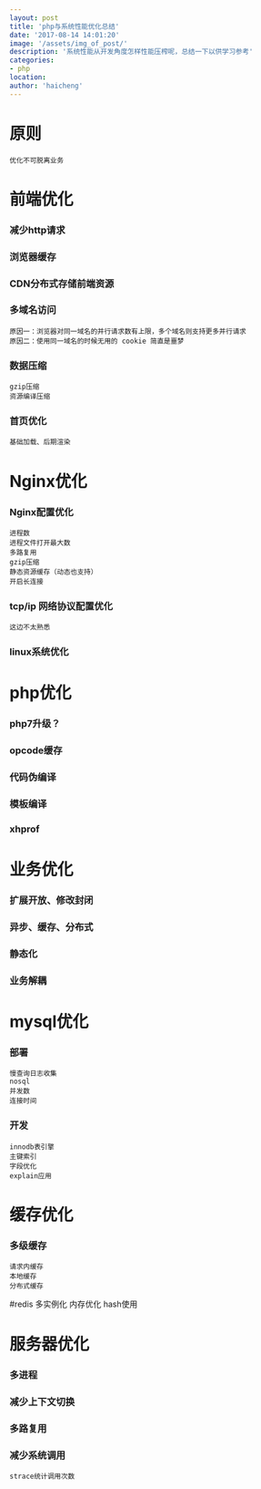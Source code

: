 ```yaml
---
layout: post
title: 'php与系统性能优化总结'
date: '2017-08-14 14:01:20'
image: '/assets/img_of_post/'
description: '系统性能从开发角度怎样性能压榨呢，总结一下以供学习参考'
categories:
- php
location:
author: 'haicheng'
---
```


 
 


# 原则
    优化不可脱离业务

# 前端优化

### 减少http请求
### 浏览器缓存
### CDN分布式存储前端资源
### 多域名访问
    原因一：浏览器对同一域名的并行请求数有上限，多个域名则支持更多并行请求
    原因二：使用同一域名的时候无用的 cookie 简直是噩梦
    
### 数据压缩 
    gzip压缩
    资源编译压缩
    
### 首页优化
    基础加载、后期渲染

# Nginx优化
 
### Nginx配置优化
    进程数
    进程文件打开最大数
    多路复用
    gzip压缩
    静态资源缓存（动态也支持）
    开启长连接
    
### tcp/ip 网络协议配置优化
    这边不太熟悉
    
### linux系统优化

# php优化

### php7升级？
### opcode缓存
### 代码伪编译
### 模板编译
### xhprof

# 业务优化

### 扩展开放、修改封闭
### 异步、缓存、分布式
### 静态化
### 业务解耦


# mysql优化

### 部署
    慢查询日志收集
    nosql
    并发数
    连接时间

### 开发
    innodb表引擎
    主键索引
    字段优化
    explain应用

# 缓存优化

### 多级缓存
    请求内缓存
    本地缓存
    分布式缓存
    
#redis
    多实例化
    内存优化
    hash使用

# 服务器优化

### 多进程
### 减少上下文切换
### 多路复用
### 减少系统调用
    strace统计调用次数

